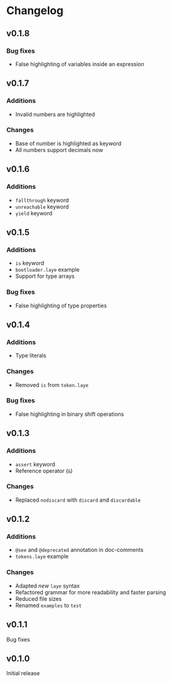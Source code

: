 # Changelog
## v0.1.8
### Bug fixes
* False highlighting of variables inside an expression

## v0.1.7
### Additions
* Invalid numbers are highlighted

### Changes
* Base of number is highlighted as keyword
* All numbers support decimals now

## v0.1.6
### Additions
* `fallthrough` keyword
* `unreachable` keyword
* `yield` keyword

## v0.1.5
### Additions
* `is` keyword
* `bootloader.laye` example
* Support for type arrays

### Bug fixes
* False highlighting of type properties

## v0.1.4
### Additions
* Type literals

### Changes
* Removed `is` from `token.laye`

### Bug fixes
* False highlighting in binary shift operations

## v0.1.3
### Additions
* `assert` keyword
* Reference operator (`&`)

### Changes
* Replaced `nodiscard` with `discard` and `discardable`

## v0.1.2
### Additions
* `@see` and `@deprecated` annotation in doc-comments
* `tokens.laye` example

### Changes
* Adapted *new* `laye` syntax
* Refactored grammar for more readability and faster parsing
* Reduced file sizes
* Renamed `examples` to `test`

## v0.1.1
Bug fixes

## v0.1.0
Initial release